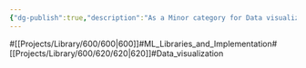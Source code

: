 ```yaml
---
{"dg-publish":true,"description":"As a Minor category for Data visualization about Implementing..","permalink":"/projects/library/600/620/620/","dgPassFrontmatter":true,"noteIcon":"0","created":"2024-01-24T15:24:09.129+09:00","updated":"2024-06-20T03:14:11.321+09:00"}
---
```


#[[Projects/Library/600/600\|600]]#ML_Libraries_and_Implementation#[[Projects/Library/600/620/620\|620]]#Data_visualization


